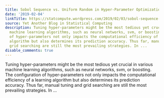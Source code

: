 ```yaml
---
title: Sobol Sequence vs. Uniform Random in Hyper-Parameter Optimization
date: '2019-02-04'
linkTitle: https://statcompute.wordpress.com/2019/02/03/sobol-sequence-vs-uniform-random-in-hyper-parameter-optimization/
source: Yet Another Blog in Statistical Computing
description: Tuning hyper-parameters might be the most tedious yet crucial in various
  machine learning algorithms, such as neural networks, svm, or boosting. The configuration
  of hyper-parameters not only impacts the computational efficiency of a learning
  algorithm but also determines its prediction accuracy. Thus far, manual tuning and
  grid searching are still the most prevailing strategies. In ...
disable_comments: true
---
```

Tuning hyper-parameters might be the most tedious yet crucial in various machine learning algorithms, such as neural networks, svm, or boosting. The configuration of hyper-parameters not only impacts the computational efficiency of a learning algorithm but also determines its prediction accuracy. Thus far, manual tuning and grid searching are still the most prevailing strategies. In ...